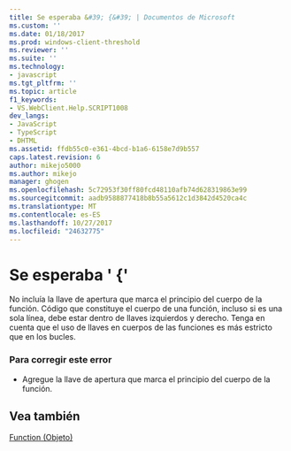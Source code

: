 ```yaml
---
title: Se esperaba &#39; {&#39; | Documentos de Microsoft
ms.custom: ''
ms.date: 01/18/2017
ms.prod: windows-client-threshold
ms.reviewer: ''
ms.suite: ''
ms.technology:
- javascript
ms.tgt_pltfrm: ''
ms.topic: article
f1_keywords:
- VS.WebClient.Help.SCRIPT1008
dev_langs:
- JavaScript
- TypeScript
- DHTML
ms.assetid: ffdb55c0-e361-4bcd-b1a6-6158e7d9b557
caps.latest.revision: 6
author: mikejo5000
ms.author: mikejo
manager: ghogen
ms.openlocfilehash: 5c72953f30ff80fcd48110afb74d628319863e99
ms.sourcegitcommit: aadb9588877418b8b55a5612c1d3842d4520ca4c
ms.translationtype: MT
ms.contentlocale: es-ES
ms.lasthandoff: 10/27/2017
ms.locfileid: "24632775"
---
```

# <a name="expected-3939"></a>Se esperaba &#39; {&#39;
No incluía la llave de apertura que marca el principio del cuerpo de la función. Código que constituye el cuerpo de una función, incluso si es una sola línea, debe estar dentro de llaves izquierdos y derecho. Tenga en cuenta que el uso de llaves en cuerpos de las funciones es más estricto que en los bucles.  
  
### <a name="to-correct-this-error"></a>Para corregir este error  
  
-   Agregue la llave de apertura que marca el principio del cuerpo de la función.  
  
## <a name="see-also"></a>Vea también  
 [Function (Objeto)](../../javascript/reference/function-object-javascript.md)